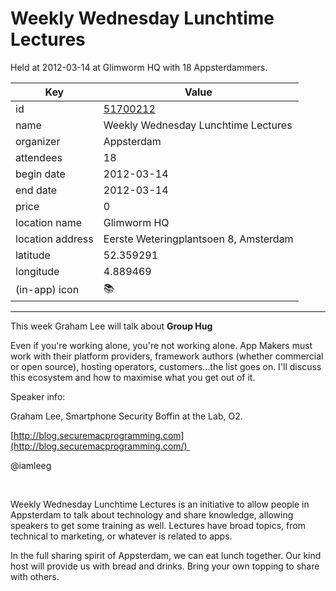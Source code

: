 # Weekly Wednesday Lunchtime Lectures
Held at 2012-03-14 at Glimworm HQ with 18 Appsterdammers.
        
|Key|Value
|---|---|
|id|[51700212](https://www.meetup.com/appsterdam/events/51700212/)|
|name|Weekly Wednesday Lunchtime Lectures|
|organizer|Appsterdam|
|attendees|18|
|begin date|2012-03-14|
|end date|2012-03-14|
|price|0|
|location name|Glimworm HQ|
|location address|Eerste Weteringplantsoen 8, Amsterdam|
|latitude|52.359291|
|longitude|4.889469|
|(in-app) icon|📚|

---

This week Graham Lee will talk about **Group Hug**

Even if you're working alone, you're not working alone. App Makers must work with their platform providers, framework authors (whether commercial or open source), hosting operators, customers…the list goes on. I'll discuss this ecosystem and how to maximise what you get out of it.

Speaker info:

Graham Lee, Smartphone Security Boffin at the Lab, O2.

[http://blog.securemacprogramming.com](http://blog.securemacprogramming.com/) 

@iamleeg

 

Weekly Wednesday Lunchtime Lectures is an initiative to allow people in Appsterdam to talk about technology and share knowledge, allowing speakers to get some training as well. Lectures have broad topics, from technical to marketing, or whatever is related to apps.

In the full sharing spirit of Appsterdam, we can eat lunch together. Our kind host will provide us with bread and drinks. Bring your own topping to share with others.


